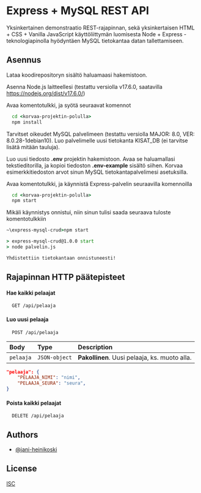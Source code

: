 # Express + MySQL REST API

Yksinkertainen demonstraatio REST-rajapinnan, sekä yksinkertaisen HTML + CSS + Vanilla JavaScript käyttöliittymän luomisesta Node + Express -teknologiapinolla hyödyntäen MySQL tietokantaa datan tallettamiseen.



## Asennus

Lataa koodirepositoryn sisältö haluamaasi hakemistoon.

Asenna Node.js laitteellesi
(testattu versiolla v17.6.0, saatavilla https://nodejs.org/dist/v17.6.0/)

Avaa komentotulkki, ja syötä seuraavat komennot

```cmd
  cd <korvaa-projektin-polulla>
  npm install
```

Tarvitset oikeudet MySQL palvelimeen (testattu versiolla MAJOR: 8.0, VER: 8.0.28-1debian10).
Luo palvelimelle uusi tietokanta KISAT_DB (ei tarvitse lisätä mitään tauluja).

Luo uusi tiedosto **.env** projektin hakemistoon.
Avaa se haluamallasi tekstieditorilla, ja kopioi tiedoston
**.env-example** sisältö siihen. Korvaa esimerkkitiedoston arvot
sinun MySQL tietokantapalvelimesi asetuksilla.

Avaa komentotulkki, ja käynnistä Express-palvelin seuraavilla komennoilla

```cmd
  cd <korvaa-projektin-polulla>
  npm start
```

Mikäli käynnistys onnistui, niin sinun tulisi saada seuraava tuloste komentotulkkiin

```cmd
~\express-mysql-crud>npm start

> express-mysql-crud@1.0.0 start
> node palvelin.js

Yhdistettiin tietokantaan onnistuneesti!
```

## Rajapinnan HTTP päätepisteet

#### Hae kaikki pelaajat

```http
  GET /api/pelaaja
```

#### Luo uusi pelaaja

```http
  POST /api/pelaaja
```

| Body | Type     | Description                       |
| :-------- | :------- | :-------------------------------- |
| `pelaaja`      | `JSON-object` | **Pakollinen**. Uusi pelaaja, ks. muoto alla. |

```json
"pelaaja": {
    "PELAAJA_NIMI": "nimi",
    "PELAAJA_SEURA": "seura",
}
```

#### Poista kaikki pelaajat

```http
  DELETE /api/pelaaja
```



## Authors

- [@jani-heinikoski](https://www.github.com/jani-heinikoski)


## License

[ISC](https://choosealicense.com/licenses/isc/)
